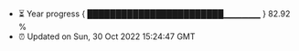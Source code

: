 - ⏳ Year progress { ████████████████████████▁▁▁▁▁▁ } 82.92 %
- ⏰ Updated on Sun, 30 Oct 2022 15:24:47 GMT

